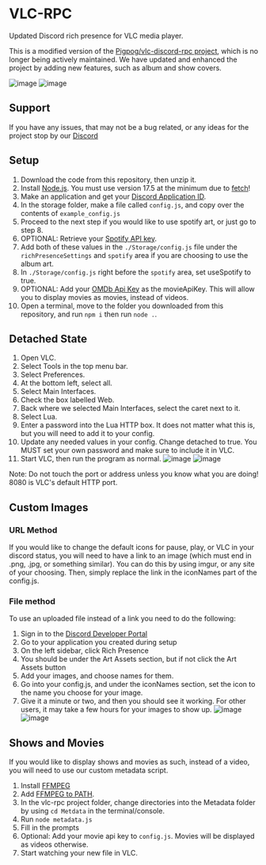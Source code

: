 # VLC-RPC
Updated Discord rich presence for VLC media player.

This is a modified version of the [Pigpog/vlc-discord-rpc project](https://github.com/Pigpog/vlc-discord-rpc), which is no longer being actively maintained. We have updated and enhanced the project by adding new features, such as album and show covers. 

![image](https://user-images.githubusercontent.com/61550272/234398623-02c343fa-c500-421c-a7a8-cb4d33f88a81.png)
![image](https://user-images.githubusercontent.com/61550272/234403580-4a910bd7-41a5-4ceb-8a31-180c2efda417.png)

## Support
If you have any issues, that may not be a bug related, or any ideas for the project stop by our [Discord](https://discord.gg/CsKzGpt82s)

## Setup
1. Download the code from this repository, then unzip it.
2. Install [Node.js](https://nodejs.org/en/download). You must use version 17.5 at the minimum due to [fetch](https://nodejs.org/dist/latest-v18.x/docs/api/globals.html#fetch)!
3. Make an application and get your [Discord Application ID](https://discord.com/developers/applications).
4. In the storage folder, make a file called `config.js`, and copy over the contents of `example_config.js`
5. Proceed to the next step if you would like to use spotify art, or just go to step 8.
6. OPTIONAL: Retrieve your [Spotify API key](https://developer.spotify.com/documentation/web-api/tutorials/getting-started). 
7. Add both of these values in the `./Storage/config.js` file under the `richPresenceSettings` and `spotify` area if you are choosing to use the album art.
8. In `./Storage/config.js` right before the `spotify` area, set useSpotify to true.
9. OPTIONAL: Add your [OMDb Api Key](https://www.omdbapi.com/apikey.aspx) as the movieApiKey. This will allow you to display movies as movies, instead of videos. 
10. Open a terminal, move to the folder you downloaded from this repository, and run `npm i` then run `node .`.

## Detached State
1. Open VLC.
2. Select Tools in the top menu bar.
3. Select Preferences.
4. At the bottom left, select all.
5. Select Main Interfaces.
6. Check the box labelled Web.
7. Back where we selected Main Interfaces, select the caret next to it.
8. Select Lua.
9. Enter a password into the Lua HTTP box. It does not matter what this is, but you will need to add it to your config.
10. Update any needed values in your config. Change detached to true. You MUST set your own password and make sure to include it in VLC.
11. Start VLC, then run the program as normal.
![image](https://github.com/vlc-rpc/vlc-discord-rpc/assets/61550272/4aa489d9-269c-4333-b595-bb3d0444fa24)
![image](https://github.com/vlc-rpc/vlc-discord-rpc/assets/61550272/292e8748-b6c6-4ff8-88a5-225e5dd2b467)

Note: Do not touch the port or address unless you know what you are doing! 8080 is VLC's default HTTP port. 

## Custom Images
### URL Method
If you would like to change the default icons for pause, play, or VLC in your discord status, you will need to have a link to an image (which must end in .png, .jpg, or something similar). You can do this by using imgur, or any site of your choosing. Then, simply replace the link in the iconNames part of the config.js.

### File method
To use an uploaded file instead of a link you need to do the following:
1) Sign in to the [Discord Developer Portal](https://discord.com/developers/applications)
2) Go to your application you created during setup
3) On the left sidebar, click Rich Presence
4) You should be under the Art Assets section, but if not click the Art Assets button
5) Add your images, and choose names for them.
6) Go into your config.js, and under the iconNames section, set the icon to the name you choose for your image.
7) Give it a minute or two, and then you should see it working. For other users, it may take a few hours for your images to show up.
![image](https://github.com/vlc-rpc/vlc-discord-rpc/assets/61550272/692b569e-7483-45a6-9ec8-0961c21f947e)
![image](https://github.com/vlc-rpc/vlc-discord-rpc/assets/61550272/cd84551e-0437-40ec-95ed-5dbd76968a7a)

## Shows and Movies
If you would like to display shows and movies as such, instead of a video, you will need to use our custom metadata script. 
1) Install [FFMPEG](https://www.ffmpeg.org/download.html)
2) Add [FFMPEG to PATH](https://www.hostinger.com/tutorials/how-to-install-ffmpeg). 
3) In the vlc-rpc project folder, change directories into the Metadata folder by using `cd Metdata` in the terminal/console.
4) Run `node metadata.js`
5) Fill in the prompts
6) Optional: Add your movie api key to `config.js`. Movies will be displayed as videos otherwise.
7) Start watching your new file in VLC.
